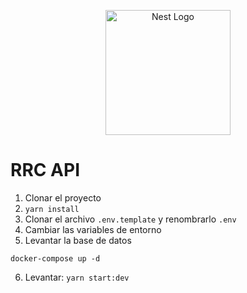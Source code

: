 <p align="center">
  <a href="http://nestjs.com/" target="blank"><img src="https://nestjs.com/img/logo-small.svg" width="200" alt="Nest Logo" /></a>
</p>

# RRC API

1. Clonar el proyecto
2. ```yarn install```
3. Clonar el archivo ```.env.template``` y renombrarlo ```.env```
4. Cambiar las variables de entorno
5. Levantar la base de datos
```
docker-compose up -d
```
6. Levantar: ```yarn start:dev``` 